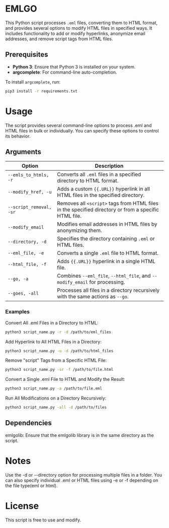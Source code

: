 # EMLGO

This Python script processes `.eml` files, converting them to HTML format, and provides several options to modify HTML files in specified ways. It includes functionality to add or modify hyperlinks, anonymize email addresses, and remove script tags from HTML files.

## Prerequisites

- **Python 3**: Ensure that Python 3 is installed on your system.
- **argcomplete**: For command-line auto-completion.

To install `argcomplete`, run:
```bash 
pip3 install -r requirements.txt
```

# Usage
The script provides several command-line options to process .eml and HTML files in bulk or individually. You can specify these options to control its behavior.

## Arguments
| Option                        | Description                                                                           |
|-------------------------------|---------------------------------------------------------------------------------------|
| `--emls_to_htmls, -r`        | Converts all `.eml` files in a specified directory to HTML format.                   |
| `--modify_href, -u`          | Adds a custom `{{.URL}}` hyperlink in all HTML files in the specified directory.     |
| `--script_removal, -sr`      | Removes all `<script>` tags from HTML files in the specified directory or from a specific HTML file. |
| `--modify_email`              | Modifies email addresses in HTML files by anonymizing them.                          |
| `--directory, -d`            | Specifies the directory containing `.eml` or HTML files.                            |
| `--eml_file, -e`             | Converts a single `.eml` file to HTML format.                                       |
| `--html_file, -f`            | Adds `{{.URL}}` hyperlink in a single HTML file.                                    |
| `--go, -a`                   | Combines `--eml_file`, `--html_file`, and `--modify_email` for processing.          |
| `--goes, -all`               | Processes all files in a directory recursively with the same actions as `--go`.      |

### Examples
Convert All .eml Files in a Directory to HTML:

```bash
python3 script_name.py -r -d /path/to/eml_files
```
Add Hyperlink to All HTML Files in a Directory:

```bash
python3 script_name.py -u -d /path/to/html_files
```
Remove "script" Tags from a Specific HTML File:

```bash
python3 script_name.py -sr -f /path/to/file.html
```
Convert a Single .eml File to HTML and Modify the Result:

```bash
python3 script_name.py -a /path/to/file.eml
```
Run All Modifications on a Directory Recursively:

```bash
python3 script_name.py -all -d /path/to/files
```

## Dependencies

emlgolib: Ensure that the emlgolib library is in the same directory as the script.

# Notes
Use the -d or --directory option for processing multiple files in a folder.
You can also specify individual .eml or HTML files using -e or -f depending on the file type(eml or html).

# License
This script is free to use and modify.
